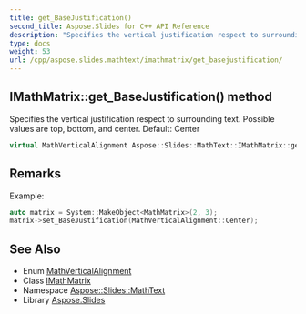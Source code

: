 ```yaml
---
title: get_BaseJustification()
second_title: Aspose.Slides for C++ API Reference
description: "Specifies the vertical justification respect to surrounding text. Possible values are top, bottom, and center. Default: Center"
type: docs
weight: 53
url: /cpp/aspose.slides.mathtext/imathmatrix/get_basejustification/
---
```

## IMathMatrix::get_BaseJustification() method


Specifies the vertical justification respect to surrounding text. Possible values are top, bottom, and center. Default: Center

```cpp
virtual MathVerticalAlignment Aspose::Slides::MathText::IMathMatrix::get_BaseJustification()=0
```

## Remarks


Example: 
```cpp
auto matrix = System::MakeObject<MathMatrix>(2, 3);
matrix->set_BaseJustification(MathVerticalAlignment::Center);
```

## See Also

* Enum [MathVerticalAlignment](../mathverticalalignment/)
* Class [IMathMatrix](./)
* Namespace [Aspose::Slides::MathText](../)
* Library [Aspose.Slides](../../)